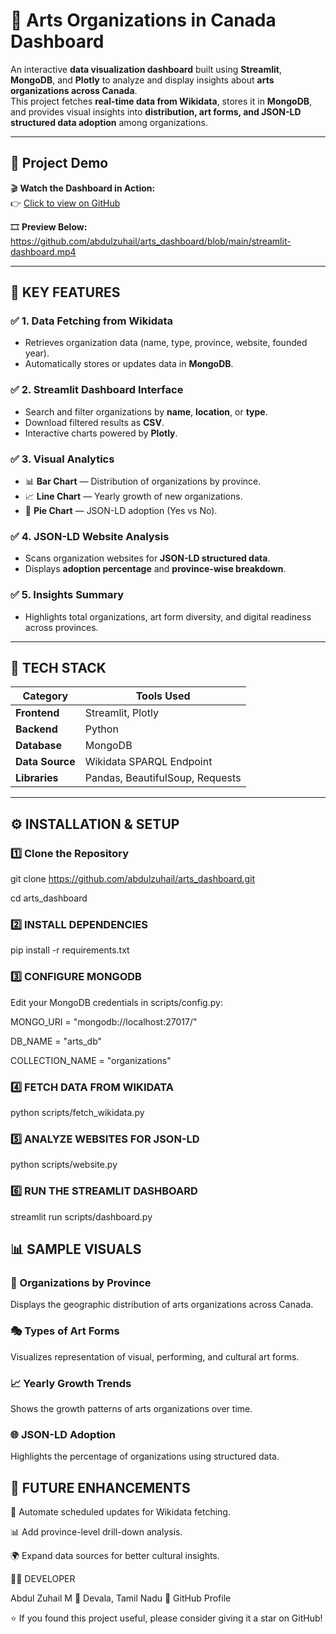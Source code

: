 # 🎨 **Arts Organizations in Canada Dashboard**

An interactive **data visualization dashboard** built using **Streamlit**, **MongoDB**, and **Plotly** to analyze and display insights about **arts organizations across Canada**.  
This project fetches **real-time data from Wikidata**, stores it in **MongoDB**, and provides visual insights into **distribution, art forms, and JSON-LD structured data adoption** among organizations.

---

## 🎥 **Project Demo**

🎬 **Watch the Dashboard in Action:**  
👉 [Click to view on GitHub](https://github.com/abdulzuhail/arts_dashboard/blob/main/streamlit-dashboard.mp4)

🎞️ **Preview Below:**  
https://github.com/abdulzuhail/arts_dashboard/blob/main/streamlit-dashboard.mp4

---

## 🚀 **KEY FEATURES**

### ✅ **1. Data Fetching from Wikidata**
- Retrieves organization data (name, type, province, website, founded year).
- Automatically stores or updates data in **MongoDB**.

### ✅ **2. Streamlit Dashboard Interface**
- Search and filter organizations by **name**, **location**, or **type**.
- Download filtered results as **CSV**.
- Interactive charts powered by **Plotly**.

### ✅ **3. Visual Analytics**
- 📊 **Bar Chart** — Distribution of organizations by province.  
- 📈 **Line Chart** — Yearly growth of new organizations.  
- 🥧 **Pie Chart** — JSON-LD adoption (Yes vs No).

### ✅ **4. JSON-LD Website Analysis**
- Scans organization websites for **JSON-LD structured data**.
- Displays **adoption percentage** and **province-wise breakdown**.

### ✅ **5. Insights Summary**
- Highlights total organizations, art form diversity, and digital readiness across provinces.

---

## 🧠 **TECH STACK**

| Category | Tools Used |
|-----------|------------|
| **Frontend** | Streamlit, Plotly |
| **Backend** | Python |
| **Database** | MongoDB |
| **Data Source** | Wikidata SPARQL Endpoint |
| **Libraries** | Pandas, BeautifulSoup, Requests |

---

## ⚙️ **INSTALLATION & SETUP**

### 1️⃣ **Clone the Repository**
git clone https://github.com/abdulzuhail/arts_dashboard.git

cd arts_dashboard
### 2️⃣ **INSTALL DEPENDENCIES**
pip install -r requirements.txt
### 3️⃣ **CONFIGURE MONGODB**
Edit your MongoDB credentials in scripts/config.py:

MONGO_URI = "mongodb://localhost:27017/"

DB_NAME = "arts_db"

COLLECTION_NAME = "organizations"

### **4️⃣ FETCH DATA FROM WIKIDATA**
python scripts/fetch_wikidata.py

### **5️⃣ ANALYZE WEBSITES FOR JSON-LD**
python scripts/website.py

### **6️⃣ RUN THE STREAMLIT DASHBOARD**
streamlit run scripts/dashboard.py

## 📊 SAMPLE VISUALS
### 📍 Organizations by Province

Displays the geographic distribution of arts organizations across Canada.

### 🎭 Types of Art Forms

Visualizes representation of visual, performing, and cultural art forms.

### 📈 Yearly Growth Trends

Shows the growth patterns of arts organizations over time.

### 🌐 JSON-LD Adoption

Highlights the percentage of organizations using structured data.

## 🧩 FUTURE ENHANCEMENTS

🔁 Automate scheduled updates for Wikidata fetching.

📊 Add province-level drill-down analysis.

🌍 Expand data sources for better cultural insights.

👨‍💻 DEVELOPER

Abdul Zuhail M
📍 Devala, Tamil Nadu
💼 GitHub Profile

⭐ If you found this project useful, please consider giving it a star on GitHub!

